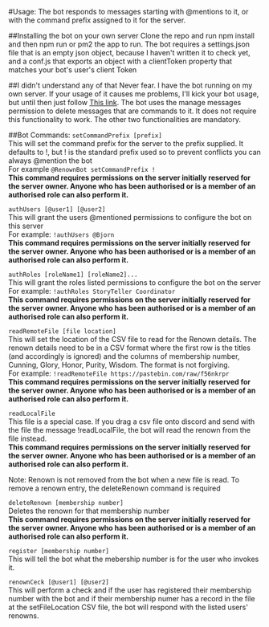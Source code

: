 #Usage:
The bot responds to messages starting with @mentions to it, or with the command prefix assigned to it for the server.

##Installing the bot on your own server
Clone the repo and run npm install and then npm run or pm2 the app to run. The bot requires a settings.json file that is an empty json object, because I haven't written it to check yet, and a conf.js that exports an object with a clientToken property that matches your bot's user's client Token

##I didn't understand any of that
Never fear. I have the bot running on my own server. If your usage of it causes me problems, I'll kick your bot usage, but until then just follow [This link](https://discordapp.com/api/oauth2/authorize?client_id=505403199377899520&permissions=75776&scope=bot). The bot uses the manage messages permission to delete messages that are commands to it. It does not require this functionality to work. The other two functionalities are mandatory. 

##Bot Commands:
`setCommandPrefix [prefix]`  
This will set the command prefix for the server to the prefix supplied. It defaults to !, but ! is the standard prefix used so to prevent conflicts you can always @mention the bot  
For example `@RenownBot setCommandPrefix !`  
**This command requires permissions on the server initially reserved for the server owner. Anyone who has been authorised or is a member of an authorised role can also perform it.**

`authUsers [@user1] [@user2]`  
This will grant the users @mentioned permissions to configure the bot on this server  
For example: `!authUsers @Bjorn`  
**This command requires permissions on the server initially reserved for the server owner. Anyone who has been authorised or is a member of an authorised role can also perform it.**

`authRoles [roleName1] [roleName2]...`  
This will grant the roles listed permissions to configure the bot on the server  
For example: `!authRoles StoryTeller Coordinator`  
**This command requires permissions on the server initially reserved for the server owner. Anyone who has been authorised or is a member of an authorised role can also perform it.**

`readRemoteFile [file location]`  
This will set the location of the CSV file to read for the Renown details. The renown details need to be in a CSV format where the first row is the titles (and accordingly is ignored) and the columns of membership number, Cunning, Glory, Honor, Purity, Wisdom. The format is not forgiving.  
For example: `!readRemoteFile https://pastebin.com/raw/f56nkrpr`  
**This command requires permissions on the server initially reserved for the server owner. Anyone who has been authorised or is a member of an authorised role can also perform it.**

`readLocalFile`  
This file is a special case. If you drag a csv file onto discord and send with the file the message !readLocalFile, the bot will read the renown from the file instead.  
**This command requires permissions on the server initially reserved for the server owner. Anyone who has been authorised or is a member of an authorised role can also perform it.**

Note: Renown is not removed from the bot when a new file is read. To remove a renown entry, the deleteRenown command is required

`deleteRenown [membership number]`  
Deletes the renown for that membership number  
**This command requires permissions on the server initially reserved for the server owner. Anyone who has been authorised or is a member of an authorised role can also perform it.**


`register [membership number]`  
This will tell the bot what the mebership number is for the user who invokes it.

`renownCeck [@user1] [@user2]`  
This will perform a check and if the user has registered their membership number with the bot and if their membership numer has a record in the file at the setFileLocation CSV file, the bot will respond with the listed users' renowns.